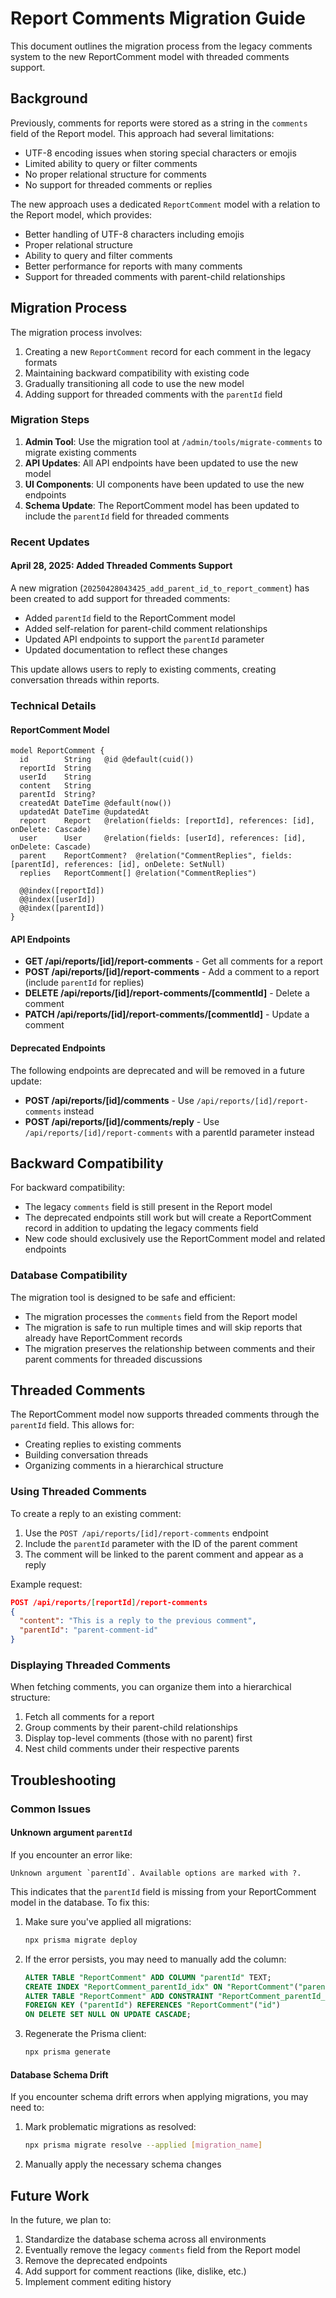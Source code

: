 # Report Comments Migration Guide

This document outlines the migration process from the legacy comments system to the new ReportComment model with threaded comments support.

## Background

Previously, comments for reports were stored as a string in the `comments` field of the Report model. This approach had several limitations:

- UTF-8 encoding issues when storing special characters or emojis
- Limited ability to query or filter comments
- No proper relational structure for comments
- No support for threaded comments or replies

The new approach uses a dedicated `ReportComment` model with a relation to the Report model, which provides:

- Better handling of UTF-8 characters including emojis
- Proper relational structure
- Ability to query and filter comments
- Better performance for reports with many comments
- Support for threaded comments with parent-child relationships

## Migration Process

The migration process involves:

1. Creating a new `ReportComment` record for each comment in the legacy formats
2. Maintaining backward compatibility with existing code
3. Gradually transitioning all code to use the new model
4. Adding support for threaded comments with the `parentId` field

### Migration Steps

1. **Admin Tool**: Use the migration tool at `/admin/tools/migrate-comments` to migrate existing comments
2. **API Updates**: All API endpoints have been updated to use the new model
3. **UI Components**: UI components have been updated to use the new endpoints
4. **Schema Update**: The ReportComment model has been updated to include the `parentId` field for threaded comments

### Recent Updates

#### April 28, 2025: Added Threaded Comments Support

A new migration (`20250428043425_add_parent_id_to_report_comment`) has been created to add support for threaded comments:

- Added `parentId` field to the ReportComment model
- Added self-relation for parent-child comment relationships
- Updated API endpoints to support the `parentId` parameter
- Updated documentation to reflect these changes

This update allows users to reply to existing comments, creating conversation threads within reports.

### Technical Details

#### ReportComment Model

```prisma
model ReportComment {
  id        String   @id @default(cuid())
  reportId  String
  userId    String
  content   String
  parentId  String?
  createdAt DateTime @default(now())
  updatedAt DateTime @updatedAt
  report    Report   @relation(fields: [reportId], references: [id], onDelete: Cascade)
  user      User     @relation(fields: [userId], references: [id], onDelete: Cascade)
  parent    ReportComment?  @relation("CommentReplies", fields: [parentId], references: [id], onDelete: SetNull)
  replies   ReportComment[] @relation("CommentReplies")

  @@index([reportId])
  @@index([userId])
  @@index([parentId])
}
```

#### API Endpoints

- **GET /api/reports/[id]/report-comments** - Get all comments for a report
- **POST /api/reports/[id]/report-comments** - Add a comment to a report (include `parentId` for replies)
- **DELETE /api/reports/[id]/report-comments/[commentId]** - Delete a comment
- **PATCH /api/reports/[id]/report-comments/[commentId]** - Update a comment

#### Deprecated Endpoints

The following endpoints are deprecated and will be removed in a future update:

- **POST /api/reports/[id]/comments** - Use `/api/reports/[id]/report-comments` instead
- **POST /api/reports/[id]/comments/reply** - Use `/api/reports/[id]/report-comments` with a parentId parameter instead

## Backward Compatibility

For backward compatibility:

- The legacy `comments` field is still present in the Report model
- The deprecated endpoints still work but will create a ReportComment record in addition to updating the legacy comments field
- New code should exclusively use the ReportComment model and related endpoints

### Database Compatibility

The migration tool is designed to be safe and efficient:

- The migration processes the `comments` field from the Report model
- The migration is safe to run multiple times and will skip reports that already have ReportComment records
- The migration preserves the relationship between comments and their parent comments for threaded discussions

## Threaded Comments

The ReportComment model now supports threaded comments through the `parentId` field. This allows for:

- Creating replies to existing comments
- Building conversation threads
- Organizing comments in a hierarchical structure

### Using Threaded Comments

To create a reply to an existing comment:

1. Use the `POST /api/reports/[id]/report-comments` endpoint
2. Include the `parentId` parameter with the ID of the parent comment
3. The comment will be linked to the parent comment and appear as a reply

Example request:

```json
POST /api/reports/[reportId]/report-comments
{
  "content": "This is a reply to the previous comment",
  "parentId": "parent-comment-id"
}
```

### Displaying Threaded Comments

When fetching comments, you can organize them into a hierarchical structure:

1. Fetch all comments for a report
2. Group comments by their parent-child relationships
3. Display top-level comments (those with no parent) first
4. Nest child comments under their respective parents

## Troubleshooting

### Common Issues

#### Unknown argument `parentId`

If you encounter an error like:

```
Unknown argument `parentId`. Available options are marked with ?.
```

This indicates that the `parentId` field is missing from your ReportComment model in the database. To fix this:

1. Make sure you've applied all migrations:

   ```bash
   npx prisma migrate deploy
   ```

2. If the error persists, you may need to manually add the column:

   ```sql
   ALTER TABLE "ReportComment" ADD COLUMN "parentId" TEXT;
   CREATE INDEX "ReportComment_parentId_idx" ON "ReportComment"("parentId");
   ALTER TABLE "ReportComment" ADD CONSTRAINT "ReportComment_parentId_fkey"
   FOREIGN KEY ("parentId") REFERENCES "ReportComment"("id")
   ON DELETE SET NULL ON UPDATE CASCADE;
   ```

3. Regenerate the Prisma client:
   ```bash
   npx prisma generate
   ```

#### Database Schema Drift

If you encounter schema drift errors when applying migrations, you may need to:

1. Mark problematic migrations as resolved:

   ```bash
   npx prisma migrate resolve --applied [migration_name]
   ```

2. Manually apply the necessary schema changes

## Future Work

In the future, we plan to:

1. Standardize the database schema across all environments
2. Eventually remove the legacy `comments` field from the Report model
3. Remove the deprecated endpoints
4. Add support for comment reactions (like, dislike, etc.)
5. Implement comment editing history
